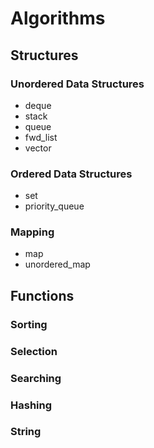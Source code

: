 # Algorithms

## Structures

### Unordered Data Structures

- deque
- stack
- queue
- fwd_list
- vector

### Ordered Data Structures

- set
- priority_queue

### Mapping

- map
- unordered_map

## Functions

### Sorting

### Selection

### Searching

### Hashing

### String

